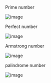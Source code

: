 Prime number

![image](https://user-images.githubusercontent.com/101239044/161424838-77ae22b7-eed1-46c8-9147-9114b4ac873b.png)

Perfect number

![image](https://user-images.githubusercontent.com/101239044/161424962-95e08fe2-58c4-407d-9a2f-3c6a3aa30f1c.png)

Armstrong number

![image](https://user-images.githubusercontent.com/101239044/161425058-3bb464df-3500-46bf-bd61-cc8d36c8303e.png)

palindrome number

![image](https://user-images.githubusercontent.com/101239044/161425094-b377a7ca-69f9-4369-a621-29c1759c051c.png)
